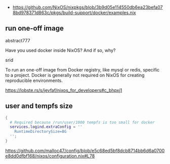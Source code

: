 - https://github.com/NixOS/nixpkgs/blob/3b9d05e114550db6ea23befa078bd978371d863c/pkgs/build-support/docker/examples.nix

## run one-off image

abstract777

Have you used docker inside NixOS? And if so, why?

srid

To run an one-off image from Docker registry, like mysql or redis, specific to a project. Docker is generally not required on NixOS for creating reproducible environments.

https://lobste.rs/s/jevfaf/nixos_for_developers#c_bhpxj1

## user and tempfs size

```nix
{
  # Required because /run/user/1000 tempfs is too small for docker
  services.logind.extraConfig = ''
    RuntimeDirectorySize=8G
  '';
}
```

https://github.com/malloc47/config/blob/e5c68ed5bf8dcb8714bb6d6a0700e8dd0dfbf168/nixos/configuration.nix#L78
